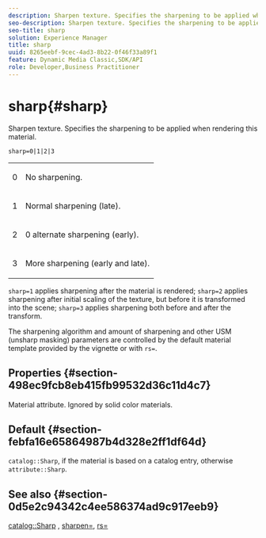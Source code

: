 ```yaml
---
description: Sharpen texture. Specifies the sharpening to be applied when rendering this material.
seo-description: Sharpen texture. Specifies the sharpening to be applied when rendering this material.
seo-title: sharp
solution: Experience Manager
title: sharp
uuid: 8265eebf-9cec-4ad3-8b22-0f46f33a89f1
feature: Dynamic Media Classic,SDK/API
role: Developer,Business Practitioner
---
```


# sharp{#sharp}

Sharpen texture. Specifies the sharpening to be applied when rendering this material.

 `sharp=0|1|2|3`

<table id="simpletable_04B4EAA7CE7D4ED48A61A50CD001388F"> 
 <tr class="strow"> 
  <td class="stentry"> <p>0 </p> </td> 
  <td class="stentry"> <p>No sharpening. </p> </td> 
 </tr> 
 <tr class="strow"> 
  <td class="stentry"> <p>1 </p> </td> 
  <td class="stentry"> <p>Normal sharpening (late). </p> </td> 
 </tr> 
 <tr class="strow"> 
  <td class="stentry"> <p>2 </p> </td> 
  <td class="stentry"> <p>0 alternate sharpening (early). </p> </td> 
 </tr> 
 <tr class="strow"> 
  <td class="stentry"> <p>3 </p> </td> 
  <td class="stentry"> <p>More sharpening (early and late). </p> </td> 
 </tr> 
</table>

`sharp=1` applies sharpening after the material is rendered; `sharp=2` applies sharpening after initial scaling of the texture, but before it is transformed into the scene; `sharp=3` applies sharpening both before and after the transform.

The sharpening algorithm and amount of sharpening and other USM (unsharp masking) parameters are controlled by the default material template provided by the vignette or with `rs=`.

## Properties {#section-498ec9fcb8eb415fb99532d36c11d4c7}

Material attribute. Ignored by solid color materials.

## Default {#section-febfa16e65864987b4d328e2ff1df64d}

`catalog::Sharp`, if the material is based on a catalog entry, otherwise `attribute::Sharp`.

## See also {#section-0d5e2c94342c4ee586374ad9c917eeb9}

[catalog::Sharp](../../../../../ir-api/material-cat/image-rendering-api-ref/c-ir-material-catalog/c-ir-material-data-reference/r-ir-sharp-dataref.md#reference-f79a14bd52474dfd8495115d398a30d0) , [sharpen=](../../../../../ir-api/http-protocol/image-rendering-api-ref/c-ir-http-protocol-ref/c-ir-http-protocol-command-reference/r-ir-http-sharpen.md#reference-13034d22d176483cb99ccafc2a4f6a6e), [rs=](../../../../../ir-api/http-protocol/image-rendering-api-ref/c-ir-http-protocol-ref/c-ir-http-protocol-command-reference/r-ir-rs.md#reference-d20cefaaa6cd4f449d1591c87959b4cf) 
